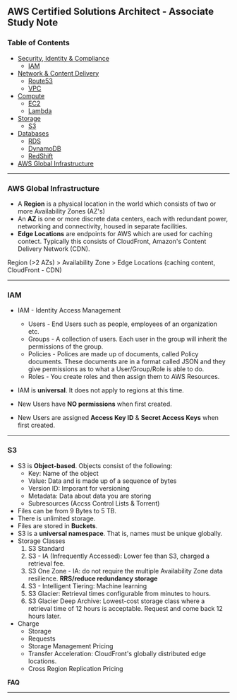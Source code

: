## AWS Certified Solutions Architect - Associate Study Note

### Table of Contents
* [Security, Identity & Compliance](#security-identity-compliance)
  * [IAM](#iam)
* [Network & Content Delivery](#network-contect-delivery)
  * [Route53](#route53)
  * [VPC](#vpc)
* [Compute](#compute)
  * [EC2](#ec2)
  * [Lambda](#lambda)
* [Storage](#storage)
  * [S3](#s3)
* [Databases](#databases)
  * [RDS](#rds)
  * [DynamoDB](#dynamodb)
  * [RedShift](#redshift)
* [AWS Global Infrastructure](#aws-global-infrastructure)
---

### AWS Global Infrastructure
 * A **Region** is a physical location in the world which consists of two or more Availability Zones (AZ's)
 * An **AZ** is one or more discrete data centers, each with redundant power, networking and connectivity, housed in separate facilities.
 * **Edge Locations** are endpoints for AWS which are used for caching contect. Typically this consists of CloudFront, Amazon's Content Delivery Network (CDN).

Region (>2 AZs) > Availability Zone > Edge Locations (caching content, CloudFront - CDN)

---

### IAM
* IAM - Identity Access Management
    * Users - End Users such as people, employees of an organization etc.
    * Groups - A collection of users. Each user in the group will inherit the permissions of the group.
    * Policies - Polices are made up of documents, called Policy documents. These documents are in a format called JSON and they give permissions as to what a User/Group/Role is able to do.
    * Roles - You create roles and then assign them to AWS Resources.

* IAM is **universal**. It does not apply to regions at this time.
* New Users have **NO permissions** when first created.
* New Users are assigned **Access Key ID** & **Secret Access Keys** when first created.

---

### S3
* S3 is **Object-based**. Objects consist of the following:
    * Key: Name of the object
    * Value: Data and is made up of a sequence of bytes
    * Version ID: Imporant for versioning
    * Metadata: Data about data you are storing
    * Subresources (Accss Control Lists & Torrent)
* Files can be from 9 Bytes to 5 TB.
* There is unlimited storage.
* Files are stored in **Buckets**.
* S3 is a **universal namespace**. That is, names must be unique globally.
* Storage Classes
    1. S3 Standard
    2. S3 - IA (Infrequently Accessed): Lower fee than S3, charged a retrieval fee.
    3. S3 One Zone - IA: do not require the multiple Availability Zone data resilience. **RRS/reduce redundancy storage**
    4. S3 - Intelligent Tiering: Machine learning
    5. S3 Glacier: Retrieval times configurable from minutes to hours.
    6. S3 Glacier Deep Archive: Lowest-cost storage class where a retrieval time of 12 hours is acceptable. Request and come back 12 hours later.
* Charge
    * Storage
    * Requests
    * Storage Management Pricing
    * Transfer Acceleration: CloudFront's globally distributed edge locations.
    * Cross Region Replication Pricing

**FAQ**

---


